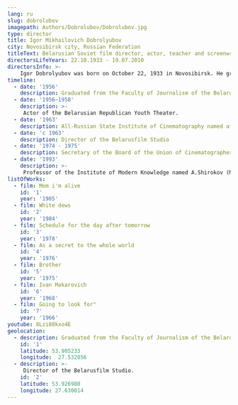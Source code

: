 ```yaml
---
lang: ru
slug: dobrolubov
imagepath: Authors/Dobrolubov/Dobrolubov.jpg
type: director
title: Igor Mikhailovich Dobrolyubov
city: Novosibirsk city, Russian Federation
titleText: Belarusian Soviet film director, actor, teacher and screenwriter, National Artist of the Byelorussian SSR (1985). Member of the CPSU since 1963
directorsLifeYears: 22.10.1933 - 19.07.2010
directorsInfo: >-
    Igor Dobrolyubov was born on October 22, 1933 in Novosibirsk. He graduated from the Faculty of Journalism of Belarusian State University (1956), the directing department of VGIK (1963). In the workshop of Mikhail Romm, his fellow students were Andrei Tarkovsky and Vasily Shukshin. Igor Mikhailovich liked to quote his teacher: “Never call yourself an artist. This is not appropriate. Let others call you artists. ”By the way, the most honored artist of the Byelorussian SSR (1974), People’s Artist of the Byelorussian SSR (1985), the winner of many awards, the order-bearer of the Red Banner of Labor, Igor Dobrolyubov, appreciated the title of master of sports in athletics.
timeline:
  - date: '1956'
    description: Graduated from the Faculty of Journalism of the Belarusian State University
  - date: '1956—1958'
    description: >-
     Actor of the Belarusian Republican Youth Theater.
  - date: '1963'
    description: All-Russian State Institute of Cinematography named after Gerasimov (workshop of Mikhail Romm)
  - date: 'с 1963'
    description: Director of the Belarusfilm Studio
  - date: '1974 - 1975'
    description: Secretary of the Board of the Union of Cinematographers of the BSSR
  - date: '1993'
    description: >-
     Professor of the Institute of Modern Knowledge named A.Shirokov (Minsk).
listOfWorks:
  - film: Mom i'm alive
    id: '1'
    year: '1985'
  - film: White dews
    id: '2'
    year: '1984'
  - film: Schedule for the day after tomorrow
    id: '3'
    year: '1978'
  - film: As a secret to the whole world
    id: '4'
    year: '1976'
  - film: Brother
    id: '5'
    year: '1975'
  - film: Ivan Makarovich
    id: '6'
    year: '1968'
  - film: Going to look for"
    id: '7'
    year: '1966'
youtube: 8Lzi80kxo4E
geolocation:
  - description: Graduated from the Faculty of Journalism of the Belarusian State University..
    id: '1'
    latitude: 53.905233
    longitude:  27.532856
  - description: >-
     Director of the Belarusfilm Studio.
    id: '2'
    latitude: 53.926980
    longitude: 27.630014
---
```

